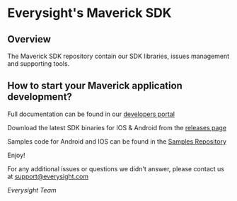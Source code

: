 # Everysight's Maverick SDK

## Overview

The Maverick SDK repository contain our SDK libraries, issues management and supporting tools.

## How to start your Maverick application development?

Full documentation can be found in our [developers portal](https://everysight.github.io/maverick_docs/)

Download the latest SDK binaries for IOS & Android from the [releases page](https://github.com/everysight-maverick/sdk/tree/releases)

Samples code for Android and IOS can be found in the [Samples Repository](https://github.com/everysight-maverick/samples)


Enjoy!

For any additional issues or questions we didn't answer, please contact us at support@everysight.com

_Everysight Team_
